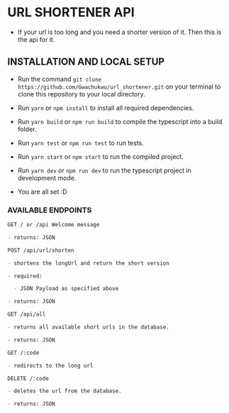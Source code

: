 # URL SHORTENER API

- If your url is too long and you need a shorter version of it. Then this is the api for it.

## INSTALLATION AND LOCAL SETUP

- Run the command `git clone https://github.com/Gwachukwu/url_shortener.git` on your terminal to clone this repository to your local directory.

- Run `yarn` or `npm install` to install all required dependencies.

- Run `yarn build` or `npm run build` to compile the typescript into a build folder.

- Run `yarn test` or `npm run test` to run tests.

- Run `yarn start` or `npm start` to run the compiled project.

- Run `yarn dev` or `npm run dev` to run the typescript project in development mode.

- You are all set :D

### AVAILABLE ENDPOINTS

```markdown
GET / or /api Welcome message

- returns: JSON
```

```markdown
POST /api/url/shorten

- shortens the longUrl and return the short version

- required:

  - JSON Payload as specified above

- returns: JSON
```

```markdown
GET /api/all

- returns all available short urls in the database.

- returns: JSON
```

```markdown
GET /:code

- redirects to the long url

```

```markdown
DELETE /:code

- deletes the url from the database.

- returns: JSON
```